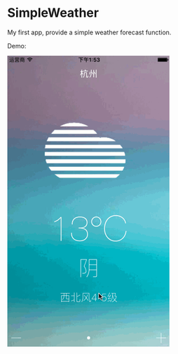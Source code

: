 # SimpleWeather
My first app, provide a simple weather forecast function.

Demo:

![image](https://github.com/SilentWalker/SimpleWeather/blob/master/Screen.gif)
